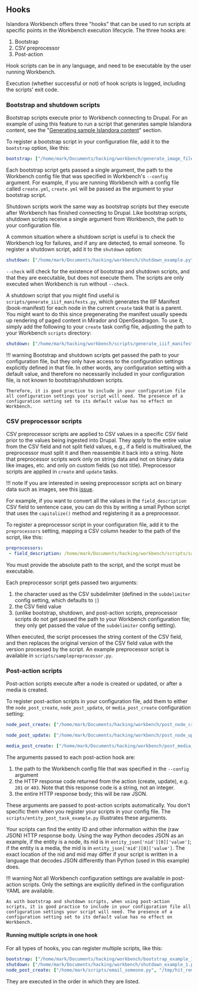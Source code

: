 ## Hooks

Islandora Workbench offers three "hooks" that can be used to run scripts at specific points in the Workbench execution lifecycle. The three hooks are:

1. Bootstrap
1. CSV preprocessor
1. Post-action

Hook scripts can be in any language, and need to be executable by the user running Workbench.

Execution (whether successful or not) of hook scripts is logged, including the scripts' exit code.

### Bootstrap and shutdown scripts

Bootstrap scripts execute prior to Workbench connecting to Drupal. For an example of using this feature to run a script that generates sample Islandora content, see the "[Generating sample Islandora content](/islandora_workbench_docs/generating_sample_content/)" section.

To register a bootstrap script in your configuration file, add it to the `bootstrap` option, like this:

```yaml
bootstrap: ["/home/mark/Documents/hacking/workbench/generate_image_files.py"]
```

Each bootstrap script gets passed a single argument, the path to the Workbench config file that was specified in Workbench's `--config` argument. For example, if you are running Workbench with a config file called `create.yml`, `create.yml` will be passed as the argument to your bootstrap script.

Shutdown scripts work the same way as bootstrap scripts but they execute after Workbench has finished connecting to Drupal. Like bootstrap scripts, shutdown scripts receive a single argument from Workbench, the path to your configuration file.

A common situation where a shutdown script is useful is to check the Workbench log for failures, and if any are detected, to email someone. To register a shutdown script, add it to the `shutdown` option:

```yaml
shutdown: ["/home/mark/Documents/hacking/workbench/shutdown_example.py"]
```

`--check` will check for the existence of bootstrap and shutdown scripts, and that they are executable, but does not execute them. The scripts are only executed when Workbench is run without `--check`.

A shutdown script that you might find useful is `scripts/generate_iiif_manifests.py`, which generates the IIIF Manifest (book-manifest) for each node in the current `create` task that is a parent. You might want to do this since pregenerating the manifest usually speeds up rendering of paged content in Mirador and OpenSeadragon. To use it, simply add the following to your `create` task config file, adjusting the path to your Workbench `scripts` directory:

```yaml
shutdown: ["/home/mark/hacking/workbench/scripts/generate_iiif_manifests.py"]
```

!!! warning
    Bootstrap and shutdown scripts get passed the path to your configuration file, but they only have access to the configuration settings explicitly defined in that file. In other words, any configuration setting with a default value, and therefore no necessarily included in your configuration file, is not known to  bootstrap/shutdown scripts.

    Therefore, it is good practice to include in your configuration file all configuration settings your script will need. The presence of a configuration setting set to its default value has no effect on Workbench.

### CSV preprocessor scripts

CSV preprocessor scripts are applied to CSV values in a specific CSV field prior to the values being ingested into Drupal. They apply to the entire value from the CSV field and not split field values, e.g., if a field is multivalued, the preprocessor must split it and then reassemble it back into a string. Note that preprocessor scripts work only on string data and not on binary data like images, etc. and only on custom fields (so not title). Preprocessor scripts are applied in `create` and `update` tasks.

!!! note
    If you are interested in seeing preprocessor scripts act on binary data such as images, see this [issue](https://github.com/mjordan/islandora_workbench/issues/45).

For example, if you want to convert all the values in the `field_description` CSV field to sentence case, you can do this by writing a small Python script that uses the `capitalize()` method and registering it as a preprocessor.

To register a preprocessor script in your configuration file, add it to the `preprocessors` setting, mapping a CSV column header to the path of the script, like this:

```yaml
preprocessors:
 - field_description: /home/mark/Documents/hacking/workbench/scripts/samplepreprocessor.py
```

You must provide the absolute path to the script, and the script must be executable.

Each preprocessor script gets passed two arguments:

1. the character used as the CSV subdelimiter (defined in the `subdelimiter` config setting, which defaults to `|`)
1. the CSV field value
1. (unlike bootstrap, shutdown, and post-action scripts, preprocessor scripts do not get passed the path to your Workbench configuration file; they only get passed the value of the `subdelimiter` config setting).

When executed, the script processes the string content of the CSV field, and then replaces the original version of the CSV field value with the version processed by the script. An example preprocessor script is available in `scripts/samplepreprocessor.py`.

### Post-action scripts

Post-action scripts execute after a node is created or updated, or after a media is created.

To register post-action scripts in your configuration file, add them to either the `node_post_create`, `node_post_update`, or `media_post_create` configuration setting:

```yaml
node_post_create: ["/home/mark/Documents/hacking/workbench/post_node_create.py"]
```

```yaml
node_post_update: ["/home/mark/Documents/hacking/workbench/post_node_update.py"]
```

```yaml
media_post_create: ["/home/mark/Documents/hacking/workbench/post_media_update.py"]
```

The arguments passed to each post-action hook are:

1. the path to the Workbench config file that was specified in the `--config` argument
1. the HTTP response code returned from the action (create, update), e.g. `201` or `403`. Note that this response code is a string, not an integer.
1. the entire HTTP response body; this will be raw JSON.

These arguments are passed to post-action scripts automatically. You don't specific them when you register your scripts in your config file. The `scripts/entity_post_task_example.py` illustrates these arguments.

Your scripts can find the entity ID and other information within the (raw JSON) HTTP response body. Using the way Python decodes JSON as an example, if the entity is a node, its nid is in `entity_json['nid'][0]['value']`; if the entity is a media, the mid is in `entity_json['mid'][0]['value']`. The exact location of the nid and mid may differ if your script is written in a language that decodes JSON differently than Python (used in this example) does.

!!! warning
    Not all Workbench configuration settings are available in post-action scripts. Only the settings are explicitly defined in the configuration YAML are available.

    As with bootstrap and shutdown scripts, when using post-action scripts, it is good practice to include in your configuration file all configuration settings your script will need. The presence of a configuration setting set to its default value has no effect on Workbench.

#### Running multiple scripts in one hook

For all types of hooks, you can register multiple scripts, like this:

```yaml
bootstrap: ["/home/mark/Documents/hacking/workbench/bootstrap_example_1.py", "/home/mark/Documents/hacking/workbench/bootstrap_example_2.py"]
shutdown: ["/home/mark/Documents/hacking/workbench/shutdown_example_1.py", "/home/mark/Documents/hacking/workbench/shutdown_example_2.py"]
node_post_create: ["/home/mark/scripts/email_someone.py", "/tmp/hit_remote_api.py"]
```

They are executed in the order in which they are listed.
